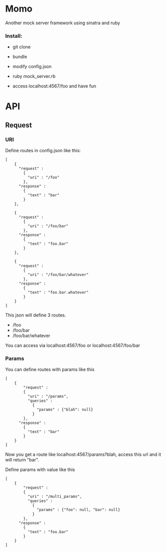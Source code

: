 Momo
=================

Another mock server framework using sinatra and ruby


### Install:

* git clone

* bundle

* modify config.json

* ruby mock_server.rb

* access localhost:4567/foo and have fun

API
=======

Request
--------

### URI

Define routes in config.json like this:

```
[
	{
	  "request" :
	    {
	      "uri" : "/foo"
	    },
	  "response" :
	    {
	      "text" : "bar"
	    }
	},

	{
	  "request" :
	    {
	      "uri" : "/foo/bar"
	    },
	  "response" :
	    {
	      "text" : "foo.bar"
	    }
	},

	{
	  "request" :
	    {
	      "uri" : "/foo/bar/whatever"
	    },
	  "response" :
	    {
	      "text" : "foo.bar.whatever"
	    }
	}
]
```

This json will define 3 routes.

* /foo
* /foo/bar
* /foo/bar/whatever

You can access via localhost:4567/foo or localhost:4567/foo/bar

### Params

You can define routes with params like this 
```
[
	{
		"request" :
	    {
	      "uri" : "/params",
	      "queries" : 
	        {
	          "params" : {"blah": null}
	        }
	    },
	  "response" :
	    {
	      "text" : "bar"
	    }
	}
]
```

Now you get a route like localhost:4567/params?blah, access this url and it will return "bar".

Define params with value like this 
```
[
	{
		"request" :
	    {
	      "uri" : "/multi_params",
	      "queries" : 
	        {
	          "params" : {"foo": null, "bar": null}
	        }
	    },
	  "response" :
	    {
	      "text" : "foo.bar"
	    }
	}
]	
```

